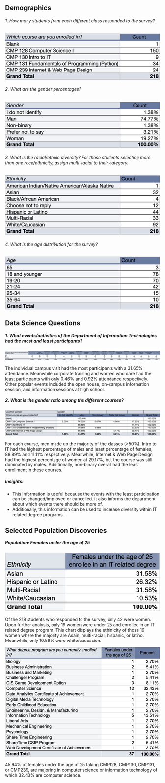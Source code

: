 ## Demographics

###### 1. How many students from each different class responded to the survey?

![](assets/Pic1.png)

###### 2. What are the gender percentages?

![](assets/Pic2.png)

###### 3. What is the racial/ethnic diversity? For those students selecting more than one race/ethnicity, assign multi-racial to their category.

![](assets/Pic3.png)

###### 4. What is the age distribution for the survey?

![](assets/Pic4.png)

## Data Science Questions

##### 1. What events/activities of the Department of Information Technologies had the most and least participants?

![](assets/Pic5.png)

The individual campus visit had the most participants with a   31.65% attendance. Meanwhile corporate training and women who dare had the least participants with only 0.46% and 0.92% attendance respectively. Other popular events included the open house, on-campus information session, and information sessions at high school.

##### 2. What is the gender ratio among the different courses?

![](assets/Pic6.png)

For each course, men made up the majority of the classes (>50%). Intro to IT had the highest percentage of males and least percentage of females, 88.89% and 11.11% respectively. Meanwhile, Internet & Web Page Design had the highest percentage of women at 29.17%, but the course was still dominated by males. Additionally, non-binary overall had the least enrollment in these courses.

##### Insights:

- This information is useful because the events with the least participation can be changed/improved or cancelled. It also informs the department about which events there should be more of.
- Additionally, this information can be used to increase diversity within IT related degree programs.

## Selected Population Discoveries

##### Population: Females under the age of 25

![](assets/Pic7.png)

Of the 218 students who responded to the survey, only 42 were women. Upon further analysis, only 19 women were under 25 and enrolled in an IT related degree program. This chart displays the ethinicity of those 19 women where the majority are Asain, multi-racial, hispanic, or latino. Meanwhile, only 10.59% were white/caucasion.

![](assets/Pic8.png)

45.94% of females under the age of 25 taking CMP128, CMP130, CMP131, or CMP239, are majoring in computer science or information technology of which 32.43% are computer science.
